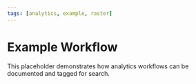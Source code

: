 ```yaml
---
tags: [analytics, example, raster]
---
```


# Example Workflow

This placeholder demonstrates how analytics workflows can be documented and tagged for search.
